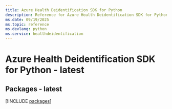 ```yaml
---
title: Azure Health Deidentification SDK for Python
description: Reference for Azure Health Deidentification SDK for Python
ms.date: 09/19/2025
ms.topic: reference
ms.devlang: python
ms.service: healthdeidentification
---
```

# Azure Health Deidentification SDK for Python - latest
## Packages - latest
[!INCLUDE [packages](health-deidentification-index.md)]